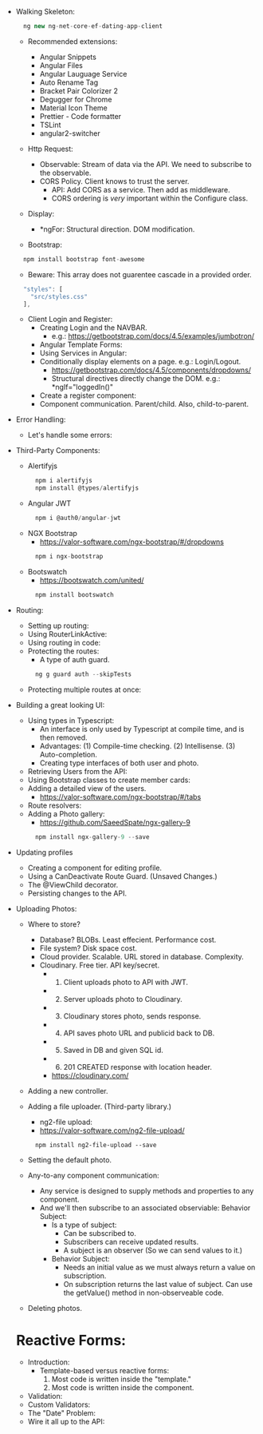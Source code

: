 - Walking Skeleton:
  ```javascript
    ng new ng-net-core-ef-dating-app-client
  ```
  - Recommended extensions:
    - Angular Snippets
    - Angular Files
    - Angular Lauguage Service
    - Auto Rename Tag
    - Bracket Pair Colorizer 2
    - Degugger for Chrome
    - Material Icon Theme
    - Prettier - Code formatter
    - TSLint
    - angular2-switcher
  
  - Http Request:
    - Observable: Stream of data via the API. We need to subscribe to the observable.
    - CORS Policy. Client knows to trust the server.
      - API: Add CORS as a service. Then add as middleware.
      - CORS ordering is *very* important within the Configure class.
  
  - Display:
    - *ngFor: Structural direction. DOM modification.
  
  - Bootstrap:
  ```javascript
    npm install bootstrap font-awesome
  ```
    - Beware: This array does not guarentee cascade in a provided order.
    ```javascript
      "styles": [
        "src/styles.css"
      ],
    ```

  - Client Login and Register:
    - Creating Login and the NAVBAR.
      - e.g.: https://getbootstrap.com/docs/4.5/examples/jumbotron/
    - Angular Template Forms:
    - Using Services in Angular:
    - Conditionally display elements on a page. e.g.: Login/Logout.
      - https://getbootstrap.com/docs/4.5/components/dropdowns/
      - Structural directives directly change the DOM. e.g.: *ngIf="loggedIn()"
    - Create a register component:
    - Component communication. Parent/child. Also, child-to-parent.

- Error Handling:
  - Let's handle some errors:
  
- Third-Party Components:
  - Alertifyjs
    ```javascript
      npm i alertifyjs
      npm install @types/alertifyjs
    ```
  - Angular JWT
    ```javascript
      npm i @auth0/angular-jwt
    ```
  - NGX Bootstrap
    - https://valor-software.com/ngx-bootstrap/#/dropdowns
    ```javascript
      npm i ngx-bootstrap
    ```
  - Bootswatch
    - https://bootswatch.com/united/
    ```javascript
      npm install bootswatch
    ```

- Routing:
  - Setting up routing:
  - Using RouterLinkActive:
  - Using routing in code:
  - Protecting the routes:
    - A type of auth guard.
    ```javascript
      ng g guard auth --skipTests
    ```
  - Protecting multiple routes at once:

- Building a great looking UI:
  - Using types in Typescript:
    - An interface is only used by Typescript at compile time, and is then removed.
    - Advantages: (1) Compile-time checking. (2) Intellisense. (3) Auto-completion.
    - Creating type interfaces of both user and photo.
  - Retrieving Users from the API:
  - Using Bootstrap classes to create member cards:
  - Adding a detailed view of the users.
    - https://valor-software.com/ngx-bootstrap/#/tabs
  - Route resolvers:
  - Adding a Photo gallery:
    - https://github.com/SaeedSpate/ngx-gallery-9
    ```javascript
      npm install ngx-gallery-9 --save
    ```

- Updating profiles
  - Creating a component for editing profile.
  - Using a CanDeactivate Route Guard. (Unsaved Changes.)
  - The @ViewChild decorator.
  - Persisting changes to the API.

- Uploading Photos:

  - Where to store?
    - Database? BLOBs. Least effecient. Performance cost.
    - File system? Disk space cost.
    - Cloud provider. Scalable. URL stored in database. Complexity.
    - Cloudinary. Free tier. API key/secret.
      - 1. Client uploads photo to API with JWT.
      - 2. Server uploads photo to Cloudinary.
      - 3. Cloudinary stores photo, sends response.
      - 4. API saves photo URL and publicid back to DB.
      - 5. Saved in DB and given SQL id.
      - 6. 201 CREATED response with location header.
      - https://cloudinary.com/

  - Adding a new controller.
  - Adding a file uploader. (Third-party library.)
    - ng2-file upload:
    - https://valor-software.com/ng2-file-upload/
    ```javascritp
      npm install ng2-file-upload --save
    ```
  - Setting the default photo.
  - Any-to-any component communication:
    - Any service is designed to supply methods and properties to any component.
    - And we'll then subscribe to an associated observiable: Behavior Subject:
      - Is a type of subject:
        - Can be subscribed to.
        - Subscribers can receive updated results.
        - A subject is an observer (So we can send values to it.)
      - Behavior Subject:
        - Needs an initial value as we must always return a value on subscription.
        - On subscription returns the last value of subject.
        Can use the getValue() method in non-observeable code.
  - Deleting photos.

  # Reactive Forms:
    - Introduction:
      - Template-based versus reactive forms:
        1. Most code is written inside the "template."
        2. Most code is written inside the component.
    - Validation:
    - Custom Validators:
    - The "Date" Problem:
    - Wire it all up to the API:
